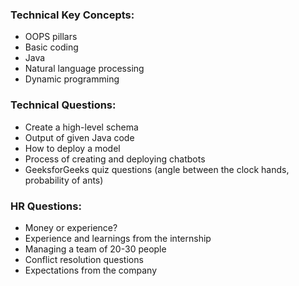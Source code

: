 ### **Technical Key Concepts:**

- OOPS pillars
- Basic coding
- Java
- Natural language processing
- Dynamic programming

### **Technical Questions:**

- Create a high-level schema
- Output of given Java code
- How to deploy a model
- Process of creating and deploying chatbots
- GeeksforGeeks quiz questions (angle between the clock hands, probability of ants)

### **HR Questions:**

- Money or experience?
- Experience and learnings from the internship
- Managing a team of 20-30 people
- Conflict resolution questions
- Expectations from the company
